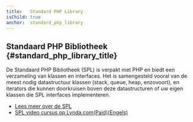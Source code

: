 ```yaml
---
title:   Standard PHP Library
isChild: true
anchor:  standard_php_library
---
```


## Standaard PHP Bibliotheek {#standard_php_library_title}

De Standaard PHP Bibliotheek (SPL) is verpakt met PHP en biedt een verzameling van klassen en interfaces. Het is samengesteld vooral van de meest nodig datastructuur klassen (stack, queue, heap, enzovoort), en iterators die kunnen doorkruisen boven deze datastructuren of uw eigen klassen die SPL interfaces implementeren.

* [Lees meer over de SPL][spl]
* [SPL video cursus op Lynda.com(Paid)(Engels)][spllynda]


[spl]: http://php.net/book.spl
[spllynda]: http://www.lynda.com/PHP-tutorials/Up-Running-Standard-PHP-Library/175038-2.html
